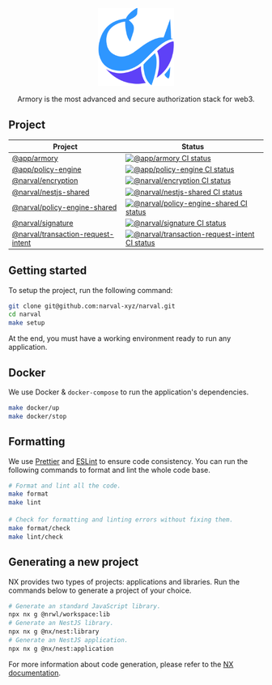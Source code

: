 <p align="center">
  <a href="https://www.narval.xyz/" target="blank"><img src="./resource/narval_logo.png" width="150" alt="Narval logo" /></a>
</p>
<p align="center">Armory is the most advanced and secure authorization stack for web3.</p>

## Project

| Project                                                                               | Status                                                                                                                                                                                                                                                                                           |
| ------------------------------------------------------------------------------------- | ------------------------------------------------------------------------------------------------------------------------------------------------------------------------------------------------------------------------------------------------------------------------------------------------ |
| [@app/armory](./apps/armory/README.md)                                                | <a href="https://github.com/narval-xyz/narval/actions/workflows/armory.yml" target="_blank"><img src="https://github.com/narval-xyz/narval/actions/workflows/armory.yml/badge.svg?branch=main" alt="@app/armory CI status" /></a> |
| [@app/policy-engine](./apps/policy-engine/README.md)                                  | <a href="https://github.com/narval-xyz/narval/actions/workflows/policy-engine.yml" target="_blank"><img src="https://github.com/narval-xyz/narval/actions/workflows/policy-engine.yml/badge.svg?branch=main" alt="@app/policy-engine CI status" /></a> |
| [@narval/encryption](./packages/encryption/README.md) | <a href="https://github.com/narval-xyz/narval/actions/workflows/encryption.yml" target="_blank"><img src="https://github.com/narval-xyz/narval/actions/workflows/encryption.yml/badge.svg?branch=main" alt="@narval/encryption CI status" /></a> |
| [@narval/nestjs-shared](./packages/nestjs-shared/README.md)                              | <a href="https://github.com/narval-xyz/narval/actions/workflows/nestjs-shared.yml" target="_blank"><img src="https://github.com/narval-xyz/narval/actions/workflows/nestjs-shared.yml/badge.svg?branch=main" alt="@narval/nestjs-shared CI status" /></a> |
| [@narval/policy-engine-shared](./packages/policy-engine-shared/README.md)             | <a href="https://github.com/narval-xyz/narval/actions/workflows/policy-engine-shared.yml" target="_blank"><img src="https://github.com/narval-xyz/narval/actions/workflows/policy-engine-shared.yml/badge.svg?branch=main" alt="@narval/policy-engine-shared CI status" /></a> |
| [@narval/signature](./packages/signature/README.md) | <a href="https://github.com/narval-xyz/narval/actions/workflows/signature.yml" target="_blank"><img src="https://github.com/narval-xyz/narval/actions/workflows/signature.yml/badge.svg?branch=main" alt="@narval/signature CI status" /></a> |
| [@narval/transaction-request-intent](./packages/transaction-request-intent/README.md) | <a href="https://github.com/narval-xyz/narval/actions/workflows/transaction-request-intent.yml" target="_blank"><img src="https://github.com/narval-xyz/narval/actions/workflows/transaction-request-intent.yml/badge.svg?branch=main" alt="@narval/transaction-request-intent CI status" /></a> |

## Getting started

To setup the project, run the following command:

```bash
git clone git@github.com:narval-xyz/narval.git
cd narval
make setup
```

At the end, you must have a working environment ready to run any application.

## Docker

We use Docker & `docker-compose` to run the application's dependencies.

```bash
make docker/up
make docker/stop
```

## Formatting

We use [Prettier](https://prettier.io/) and [ESLint](https://eslint.org/) to
ensure code consistency. You can run the following commands to format and lint
the whole code base.

```bash
# Format and lint all the code.
make format
make lint

# Check for formatting and linting errors without fixing them.
make format/check
make lint/check
```

## Generating a new project

NX provides two types of projects: applications and libraries. Run the commands
below to generate a project of your choice.

```bash
# Generate an standard JavaScript library.
npx nx g @nrwl/workspace:lib
# Generate an NestJS library.
npx nx g @nx/nest:library
# Generate an NestJS application.
npx nx g @nx/nest:application
```

For more information about code generation, please refer to the [NX
documentation](https://nx.dev/nx-api/nx).
